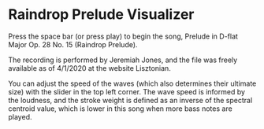 Raindrop Prelude Visualizer
===========================

Press the space bar (or press play) to begin the song, Prelude in D-flat Major Op. 28 No. 15 (Raindrop Prelude). 

The recording is performed by Jeremiah Jones, and the file was freely available as of 4/1/2020 at the website Lisztonian. 

You can adjust the speed of the waves (which also determines their ultimate size) with the slider in the top left corner. The wave speed is informed by the loudness, and the stroke weight is defined as an inverse of the spectral centroid value, which is lower in this song when more bass notes are played.
